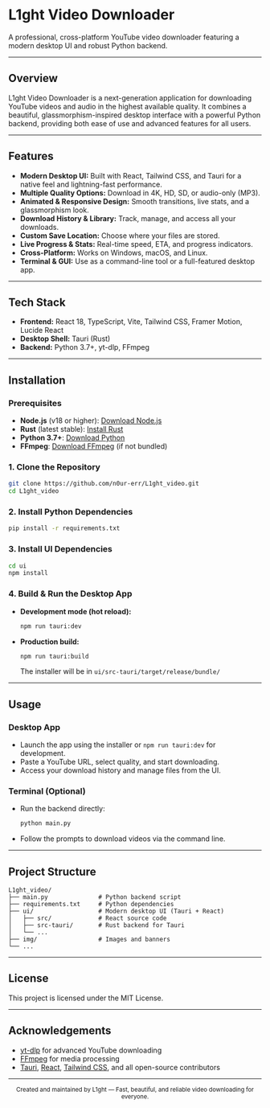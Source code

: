 # L1ght Video Downloader

A professional, cross-platform YouTube video downloader featuring a modern desktop UI and robust Python backend.

---

## Overview
L1ght Video Downloader is a next-generation application for downloading YouTube videos and audio in the highest available quality. It combines a beautiful, glassmorphism-inspired desktop interface with a powerful Python backend, providing both ease of use and advanced features for all users.

---

## Features
- **Modern Desktop UI:** Built with React, Tailwind CSS, and Tauri for a native feel and lightning-fast performance.
- **Multiple Quality Options:** Download in 4K, HD, SD, or audio-only (MP3).
- **Animated & Responsive Design:** Smooth transitions, live stats, and a glassmorphism look.
- **Download History & Library:** Track, manage, and access all your downloads.
- **Custom Save Location:** Choose where your files are stored.
- **Live Progress & Stats:** Real-time speed, ETA, and progress indicators.
- **Cross-Platform:** Works on Windows, macOS, and Linux.
- **Terminal & GUI:** Use as a command-line tool or a full-featured desktop app.

---

## Tech Stack
- **Frontend:** React 18, TypeScript, Vite, Tailwind CSS, Framer Motion, Lucide React
- **Desktop Shell:** Tauri (Rust)
- **Backend:** Python 3.7+, yt-dlp, FFmpeg

---

## Installation

### Prerequisites
- **Node.js** (v18 or higher): [Download Node.js](https://nodejs.org/)
- **Rust** (latest stable): [Install Rust](https://rustup.rs/)
- **Python 3.7+**: [Download Python](https://www.python.org/downloads/)
- **FFmpeg**: [Download FFmpeg](https://ffmpeg.org/download.html) (if not bundled)

### 1. Clone the Repository
```bash
git clone https://github.com/n0ur-err/L1ght_video.git
cd L1ght_video
```

### 2. Install Python Dependencies
```bash
pip install -r requirements.txt
```

### 3. Install UI Dependencies
```bash
cd ui
npm install
```

### 4. Build & Run the Desktop App
- **Development mode (hot reload):**
  ```bash
  npm run tauri:dev
  ```
- **Production build:**
  ```bash
  npm run tauri:build
  ```
  The installer will be in `ui/src-tauri/target/release/bundle/`

---

## Usage

### Desktop App
- Launch the app using the installer or `npm run tauri:dev` for development.
- Paste a YouTube URL, select quality, and start downloading.
- Access your download history and manage files from the UI.

### Terminal (Optional)
- Run the backend directly:
  ```bash
  python main.py
  ```
- Follow the prompts to download videos via the command line.

---

## Project Structure
```
L1ght_video/
├── main.py              # Python backend script
├── requirements.txt     # Python dependencies
├── ui/                  # Modern desktop UI (Tauri + React)
│   ├── src/             # React source code
│   ├── src-tauri/       # Rust backend for Tauri
│   └── ...
├── img/                 # Images and banners
└── ...
```

---

## License
This project is licensed under the MIT License.

---

## Acknowledgements
- [yt-dlp](https://github.com/yt-dlp/yt-dlp) for advanced YouTube downloading
- [FFmpeg](https://ffmpeg.org/) for media processing
- [Tauri](https://tauri.app/), [React](https://react.dev/), [Tailwind CSS](https://tailwindcss.com/), and all open-source contributors

---

<div align="center">
  <sub>Created and maintained by L1ght — Fast, beautiful, and reliable video downloading for everyone.</sub>
</div>
